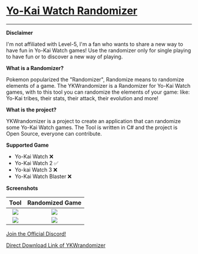 # [Yo-Kai Watch Randomizer](https://github.com/Tiniifan/YKWrandomizer/releases/tag/1.1.0.0)
___________________________________________________________________________
**Disclaimer**

I'm not affiliated with Level-5, I'm a fan who wants to share a new way to have fun in Yo-Kai Watch games!
Use the randomizer only for single playing to have fun or to discover a new way of playing.

**What is a Randomizer?**

Pokemon popularized the "Randomizer", Randomize means to randomize elements of a game.
The YKWrandomizer is a Randomizer for Yo-Kai Watch games, with to this tool you can randomize the elements of your game:
like: Yo-Kai tribes, their stats, their attack, their evolution and more!

**What is the project?**

YKWrandomizer is a project to create an application that can randomize some Yo-Kai Watch games.
The Tool is written in C# and the project is Open Source, everyone can contribute.

**Supported Game**
- Yo-Kai Watch ❌
- Yo-Kai Watch 2 ✅
- Yo-kai Watch 3 ❌
- Yo-Kai Watch Blaster ❌

**Screenshots**

Tool| Randomized Game
:-------------------------:|:------------------------:
![](https://i.imgur.com/j5ISN1n.png) |  ![](https://imgur.com/pXfFPHI.png)
![](https://i.imgur.com/WTS5pa2.png)  |  ![](https://imgur.com/EDeqQsZ.png)

[Join the Official Discord!](https://discord.gg/3wKp5ZxA9N)

[Direct Download Link of YKWrandomizer](https://github.com/Tiniifan/YKWrandomizer/releases/download/1.2.0.0/YKWrandomizer.exe)
